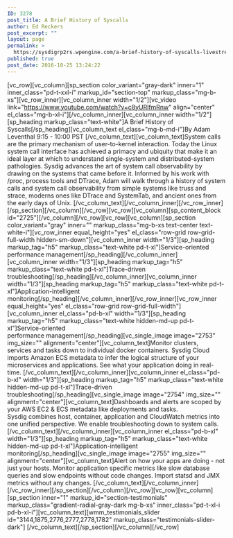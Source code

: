 ```yaml
---
ID: 3278
post_title: A Brief History of Syscalls
author: Ed Reckers
post_excerpt: ""
layout: page
permalink: >
  https://sysdigrp2rs.wpengine.com/a-brief-history-of-syscalls-livestream/
published: true
post_date: 2016-10-25 13:24:22
---
```

[vc_row][vc_column][sp_section color_variant="gray-dark" inner="1" inner_class="pd-t-xxl-i" markup_id="section-top" markup_class="mg-b-xs"][vc_row_inner][vc_column_inner width="1/2"][vc_video link="https://www.youtube.com/watch?v=c8yURlfmRnw" align="center" el_class="mg-b-xl-i"][/vc_column_inner][vc_column_inner width="1/2"][sp_heading markup_class="text-white"]A Brief History of Syscalls[/sp_heading][vc_column_text el_class="mg-b-md-i"]By Adam Leventhal 9:15 - 10:00 PST [/vc_column_text][vc_column_text]System calls are the primary mechanism of user-to-kernel interaction. Today the Linux system call interface has achieved a primacy and ubiquity that make it an ideal layer at which to understand single-system and distributed-system pathologies. Sysdig advances the art of system call observability by drawing on the systems that came before it. Informed by his work with /proc, process tools and DTrace, Adam will walk through a history of system calls and system call observability from simple systems like truss and strace, moderns ones like DTrace and SystemTab, and ancient ones from the early days of Unix. [/vc_column_text][/vc_column_inner][/vc_row_inner][/sp_section][/vc_column][/vc_row][vc_row][vc_column][sp_content_block id="2725"][/vc_column][/vc_row][vc_row][vc_column][sp_section color_variant="gray" inner="" markup_class="mg-b-xs text-center text-white-i"][vc_row_inner equal_height="yes" el_class="row-grid row-grid-full-width hidden-sm-down"][vc_column_inner width="1/3"][sp_heading markup_tag="h5" markup_class="text-white pd-t-xl"]Service-oriented<br class="br" /> performance management[/sp_heading][/vc_column_inner][vc_column_inner width="1/3"][sp_heading markup_tag="h5" markup_class="text-white pd-t-xl"]Trace-driven<br class="br" /> troubleshooting[/sp_heading][/vc_column_inner][vc_column_inner width="1/3"][sp_heading markup_tag="h5" markup_class="text-white pd-t-xl"]Application-intelligent<br class="br" /> monitoring[/sp_heading][/vc_column_inner][/vc_row_inner][vc_row_inner equal_height="yes" el_class="row-grid row-grid-full-width"][vc_column_inner el_class="pd-b-xl" width="1/3"][sp_heading markup_tag="h5" markup_class="text-white hidden-md-up pd-t-xl"]Service-oriented<br class="br" /> performance management[/sp_heading][vc_single_image image="2753" img_size="" alignment="center"][vc_column_text]Monitor clusters, services and tasks down to individual docker containers. Sysdig Cloud imports Amazon ECS metadata to <span>infer the logical structure of your microservices and applications. See what your application doing in real-time.</span> [/vc_column_text][/vc_column_inner][vc_column_inner el_class="pd-b-xl" width="1/3"][sp_heading markup_tag="h5" markup_class="text-white hidden-md-up pd-t-xl"]Trace-driven<br class="br" /> troubleshooting[/sp_heading][vc_single_image image="2754" img_size="" alignment="center"][vc_column_text]Dashboards and alerts are scoped by your AWS EC2 & ECS metadata like deployments and tasks. Sysdig combines host, container, application and CloudWatch metrics into one unified perspective. We enable troubleshooting down to system calls. [/vc_column_text][/vc_column_inner][vc_column_inner el_class="pd-b-xl" width="1/3"][sp_heading markup_tag="h5" markup_class="text-white hidden-md-up pd-t-xl"]Application-intelligent<br class="br" /> monitoring[/sp_heading][vc_single_image image="2755" img_size="" alignment="center"][vc_column_text]Alert on how your apps are doing - not just your hosts. Monitor application specific metrics like slow database queries and slow endpoints without code changes. Import statsd and JMX metrics without any changes. [/vc_column_text][/vc_column_inner][/vc_row_inner][/sp_section][/vc_column][/vc_row][vc_row][vc_column][sp_section inner="1" markup_id="section-testimonials" markup_class="gradient-radial-gray-dark mg-b-xs" inner_class="pd-t-xl-i pd-b-xl-i"][vc_column_text][wmm_testimonials_slider id="3144,1875,2776,2777,2778,1782" markup_class="testimonials-slider-dark"] [/vc_column_text][/sp_section][/vc_column][/vc_row]